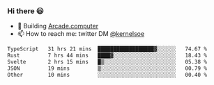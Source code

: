 ### Hi there 😃

- 🔨 Building [Arcade.computer](https://arcade.computer)
- 📫 How to reach me: twitter DM [@kernelsoe](https://twitter.com/kernelsoe)

<!--START_SECTION:waka-->

```txt
TypeScript   31 hrs 21 mins  ██████████████████▓░░░░░░   74.67 %
Rust         7 hrs 44 mins   ████▓░░░░░░░░░░░░░░░░░░░░   18.43 %
Svelte       2 hrs 15 mins   █▒░░░░░░░░░░░░░░░░░░░░░░░   05.38 %
JSON         19 mins         ▒░░░░░░░░░░░░░░░░░░░░░░░░   00.79 %
Other        10 mins         ░░░░░░░░░░░░░░░░░░░░░░░░░   00.40 %
```

<!--END_SECTION:waka-->

